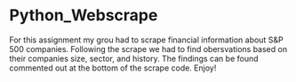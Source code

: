 # Python_Webscrape
For this assignment my grou had to scrape financial information about S&P 500 companies. Following the scrape we had to find obersvations based on their companies size, sector, and history. The findings can be found commented out at the bottom of the scrape code. Enjoy!

